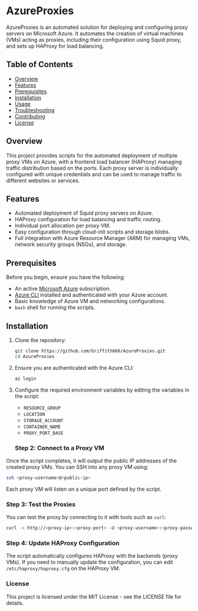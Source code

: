 # AzureProxies

AzureProxies is an automated solution for deploying and configuring proxy servers on Microsoft Azure. It automates the creation of virtual machines (VMs) acting as proxies, including their configuration using Squid proxy, and sets up HAProxy for load balancing.

## Table of Contents
- [Overview](#overview)
- [Features](#features)
- [Prerequisites](#prerequisites)
- [Installation](#installation)
- [Usage](#usage)
- [Troubleshooting](#troubleshooting)
- [Contributing](#contributing)
- [License](#license)

## Overview

This project provides scripts for the automated deployment of multiple proxy VMs on Azure, with a frontend load balancer (HAProxy) managing traffic distribution based on the ports. Each proxy server is individually configured with unique credentials and can be used to manage traffic to different websites or services.

## Features

- Automated deployment of Squid proxy servers on Azure.
- HAProxy configuration for load balancing and traffic routing.
- Individual port allocation per proxy VM.
- Easy configuration through cloud-init scripts and storage blobs.
- Full integration with Azure Resource Manager (ARM) for managing VMs, network security groups (NSGs), and storage.

## Prerequisites

Before you begin, ensure you have the following:

- An active [Microsoft Azure](https://portal.azure.com/) subscription.
- [Azure CLI](https://docs.microsoft.com/en-us/cli/azure/install-azure-cli) installed and authenticated with your Azure account.
- Basic knowledge of Azure VM and networking configurations.
- `bash` shell for running the scripts.

## Installation

1. Clone the repository:

    ```bash
    git clone https://github.com/Griffith666/AzureProxies.git
    cd AzureProxies
    ```

2. Ensure you are authenticated with the Azure CLI:

    ```bash
    az login
    ```

3. Configure the required environment variables by editing the variables in the  script:

    - `RESOURCE_GROUP`
    - `LOCATION`
    - `STORAGE_ACCOUNT`
    - `CONTAINER_NAME`
    - `PROXY_PORT_BASE`
   ### Step 2: Connect to a Proxy VM

Once the script completes, it will output the public IP addresses of the created proxy VMs. You can SSH into any proxy VM using:

```bash
ssh <proxy-username>@<public-ip>
```

Each proxy VM will listen on a unique port defined by the script.

### Step 3: Test the Proxies

You can test the proxy by connecting to it with tools such as `curl`:

```bash
curl -x http://<proxy-ip>:<proxy-port> -U <proxy-username>:<proxy-password> https://www.google.com
```

### Step 4: Update HAProxy Configuration

The script automatically configures HAProxy with the backends (proxy VMs). If you need to manually update the configuration, you can edit `/etc/haproxy/haproxy.cfg` on the HAProxy VM.

### License
This project is licensed under the MIT License - see the LICENSE file for details.
